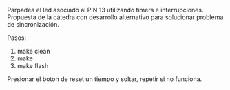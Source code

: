 Parpadea el led asociado al PIN 13 utilizando timers e interrupciones.
Propuesta de la cátedra con desarrollo alternativo para solucionar
problema de sincronización.


Pasos:

1. make clean
2. make
3. make flash

Presionar el boton de reset un tiempo y soltar,
repetir si no funciona.
